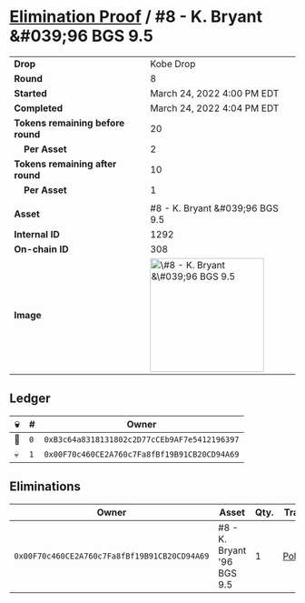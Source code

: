 # [Elimination Proof](./readme.md) / \#8 - K. Bryant &\#039;96 BGS 9.5

|                                       |                                                                                                                                                                                                       |
| ------------------------------------- | ----------------------------------------------------------------------------------------------------------------------------------------------------------------------------------------------------- |
| **Drop**                              | Kobe Drop                                                                                                                                                                                             |
| **Round**                             | 8                                                                                                                                                                                                     |
| **Started**                           | March 24, 2022 4:00 PM EDT                                                                                                                                                                            |
| **Completed**                         | March 24, 2022 4:04 PM EDT                                                                                                                                                                            |
| **Tokens remaining before round**     | 20                                                                                                                                                                                                    |
| **&nbsp;&nbsp;&nbsp;&nbsp;Per Asset** | 2                                                                                                                                                                                                     |
| **Tokens remaining after round**      | 10                                                                                                                                                                                                    |
| **&nbsp;&nbsp;&nbsp;&nbsp;Per Asset** | 1                                                                                                                                                                                                     |
|                                       |                                                                                                                                                                                                       |
| **Asset**                             | \#8 - K. Bryant &\#039;96 BGS 9.5                                                                                                                                                                     |
| **Internal ID**                       | 1292                                                                                                                                                                                                  |
| **On-chain ID**                       | 308                                                                                                                                                                                                   |
| **Image**                             | <img src="https://tcdn.blokpax.com/95d5aeda-853c-4034-bb07-cea2c1d88325/da9e037b17050737fbe533216619bc59531c997a57be43f2921dc6e2d23b444e.jpg" height="200" alt="\#8 - K. Bryant &\#039;96 BGS 9.5" /> |

## Ledger

| 💀  | #   | Owner                                        |
| --- | --- | -------------------------------------------- |
| 👑  | `0` | `0xB3c64a8318131802c2D77cCEb9AF7e5412196397` |
| 💀  | `1` | `0x00F70c460CE2A760c7Fa8fBf19B91CB20CD94A69` |

## Eliminations

| Owner                                        | Asset                       | Qty. | Transaction                                                                                                  |
| -------------------------------------------- | --------------------------- | ---- | ------------------------------------------------------------------------------------------------------------ |
| `0x00F70c460CE2A760c7Fa8fBf19B91CB20CD94A69` | \#8 - K. Bryant '96 BGS 9.5 | 1    | [Polygonscan](https://polygonscan.com/tx/0x6c73a5cbab860d3d67171352ca8c5fab8fee0fbae7e23e51452b94ed67992ed9) |

